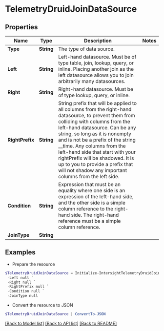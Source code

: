 # TelemetryDruidJoinDataSource
## Properties

Name | Type | Description | Notes
------------ | ------------- | ------------- | -------------
**Type** | **String** | The type of data source. | 
**Left** | **String** | Left-hand datasource. Must be of type table, join, lookup, query, or inline. Placing another join as the left datasource allows you to join arbitrarily many datasources. | 
**Right** | **String** | Right-hand datasource. Must be of type lookup, query, or inline. | 
**RightPrefix** | **String** | String prefix that will be applied to all columns from the right-hand datasource, to prevent them from colliding with columns from the left-hand datasource. Can be any string, so long as it is nonempty and is not be a prefix of the string __time. Any columns from the left-hand side that start with your rightPrefix will be shadowed. It is up to you to provide a prefix that will not shadow any important columns from the left side. | 
**Condition** | **String** | Expression that must be an equality where one side is an expression of the left-hand side, and the other side is a simple column reference to the right-hand side. The right-hand reference must be a simple column reference. | 
**JoinType** | **String** |  | 

## Examples

- Prepare the resource
```powershell
$TelemetryDruidJoinDataSource = Initialize-IntersightTelemetryDruidJoinDataSource  -Type null `
 -Left null `
 -Right null `
 -RightPrefix null `
 -Condition null `
 -JoinType null
```

- Convert the resource to JSON
```powershell
$TelemetryDruidJoinDataSource | ConvertTo-JSON
```

[[Back to Model list]](../README.md#documentation-for-models) [[Back to API list]](../README.md#documentation-for-api-endpoints) [[Back to README]](../README.md)

